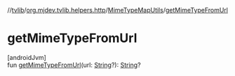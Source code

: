 //[tvlib](../../../index.md)/[org.mjdev.tvlib.helpers.http](../index.md)/[MimeTypeMapUtils](index.md)/[getMimeTypeFromUrl](get-mime-type-from-url.md)

# getMimeTypeFromUrl

[androidJvm]\
fun [getMimeTypeFromUrl](get-mime-type-from-url.md)(url: [String](https://kotlinlang.org/api/latest/jvm/stdlib/kotlin/-string/index.html)?): [String](https://kotlinlang.org/api/latest/jvm/stdlib/kotlin/-string/index.html)?
